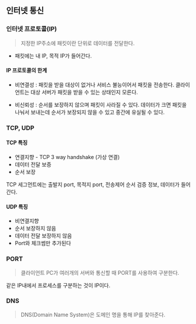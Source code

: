 ## 인터넷 통신

### 인터넷 프로토콜(IP)

> 지정한 IP주소에 패킷이란 단위로 데이터를 전달한다.

- 패킷에는 내 IP, 목적 IP가 들어간다.

#### IP 프로토콜의 한계

- 비연결성 : 패킷을 받을 대상이 없거나 서비스 불능이어서 패킷을 전송한다.
  클라이언트는 대상 서버가 패킷을 받을 수 있는 상태인지 모른다.

- 비신뢰성 : 순서를 보장하지 않으며 패킷이 사라질 수 있다.
  데이터가 크면 패킷을 나눠서 보내는데 순서가 보장되지 않을 수 있고 중간에 유실될 수 있다.

### TCP, UDP

#### TCP 특징

- 연결지향 - TCP 3 way handshake (가상 연결)
- 데이터 전달 보증
- 순서 보장

TCP 세그먼트에는 출발지 port, 목적지 port, 전송제어 순서 검증 정보, 데이터가 들어간다.

#### UDP 특징

- 비연결지향
- 순서 보장하지 않음
- 데이터 전달 보장하지 않음
- Port와 체크썸만 추가된다

### PORT

> 클라이언트 PC가 여러개의 서버와 통신할 때 PORT를 사용하여 구분한다.

같은 IP내에서 프로세스를 구분하는 것이 IP이다.

### DNS

> DNS(Domain Name System)은 도메인 명을 통해 IP를 찾아준다.
